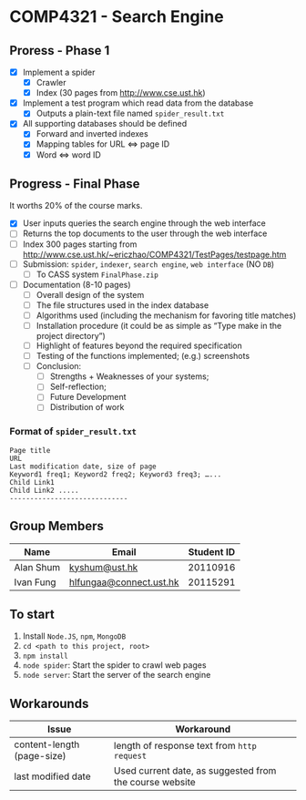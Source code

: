 # COMP4321 - Search Engine

## Proress - Phase 1
- [x] Implement a spider
	- [x] Crawler
	- [x] Index (30 pages from http://www.cse.ust.hk)
- [x] Implement a test program which read data from the database
	- [x] Outputs a plain-text file named `spider_result.txt`
- [x] All supporting databases should be defined
	- [x] Forward and inverted indexes
	- [x] Mapping tables for URL <=> page ID
	- [x] Word <=> word ID

## Progress - Final Phase

It worths 20% of the course marks.
- [x] User inputs queries the search engine through the web interface
- [ ] Returns the top documents to the user through the web interface
- [ ] Index 300 pages starting from http://www.cse.ust.hk/~ericzhao/COMP4321/TestPages/testpage.htm
- [ ] Submission: `spider`, `indexer`, `search engine`, `web interface` (NO `DB`)
	- [ ] To CASS system `FinalPhase.zip`
- [ ] Documentation (8-10 pages)
	- [ ] Overall design of the system
	- [ ] The file structures used in the index database
	- [ ] Algorithms used (including the mechanism for favoring title matches)
	- [ ] Installation procedure (it could be as simple as “Type make in the project directory”)
	- [ ] Highlight of features beyond the required specification
	- [ ] Testing of the functions implemented; (e.g.) screenshots
	- [ ] Conclusion:
		- [ ] Strengths + Weaknesses of your systems;
		- [ ] Self-reflection;
		- [ ] Future Development
		- [ ] Distribution of work

### Format of `spider_result.txt`
```plain-text
Page title
URL
Last modification date, size of page
Keyword1 freq1; Keyword2 freq2; Keyword3 freq3; …...
Child Link1
Child Link2 .....
-----------------------------
```

## Group Members
| Name | Email | Student ID |
| --- | --- | --- |
| Alan Shum | kyshum@ust.hk | 20110916 |
| Ivan Fung | hlfungaa@connect.ust.hk | 20115291 |

## To start
1. Install `Node.JS`, `npm`, `MongoDB`
1. `cd <path to this project, root>`
1. `npm install`
1. `node spider`: Start the spider to crawl web pages
1. `node server`: Start the server of the search engine

## Workarounds
| Issue | Workaround |
| --- | --- |
| content-length (page-size) | length of response text from `http request` |
| last modified date | Used current date, as suggested from the course website |
